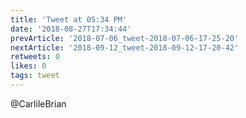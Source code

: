 ```yaml
---
title: 'Tweet at 05:34 PM'
date: '2018-08-27T17:34:44'
prevArticle: '2018-07-06_tweet-2018-07-06-17-25-20'
nextArticle: '2018-09-12_tweet-2018-09-12-17-20-42'
retweets: 0
likes: 0
tags: tweet
---
```


@CarlileBrian